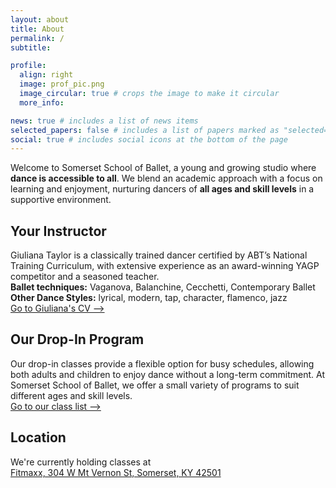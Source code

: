 ```yaml
---
layout: about
title: About
permalink: /
subtitle:

profile:
  align: right
  image: prof_pic.png
  image_circular: true # crops the image to make it circular
  more_info:

news: true # includes a list of news items
selected_papers: false # includes a list of papers marked as "selected={true}"
social: true # includes social icons at the bottom of the page
---
```


Welcome to Somerset School of Ballet, a young and growing studio where **dance is accessible to all**. We blend an academic approach with a focus on learning and enjoyment, nurturing dancers of **all ages and skill levels** in a supportive environment.

## Your Instructor
Giuliana Taylor is a classically trained dancer certified by ABT’s National Training Curriculum, with extensive experience as an award-winning YAGP competitor and a seasoned teacher.  
**Ballet techniques:** Vaganova, Balanchine, Cecchetti, Contemporary Ballet  
**Other Dance Styles:** lyrical, modern, tap, character, flamenco, jazz  
[Go to Giuliana's CV ⟶](/cv)

## Our Drop-In Program
Our drop-in classes provide a flexible option for busy schedules, allowing both adults and children to enjoy dance without a long-term commitment. At Somerset School of Ballet, we offer a small variety of programs to suit different ages and skill levels.  
[Go to our class list ⟶](/class)

## Location
We're currently holding classes at  
[Fitmaxx, 304 W Mt Vernon St, Somerset, KY 42501](https://maps.app.goo.gl/JBXejqFpaZuqY8uq5)
